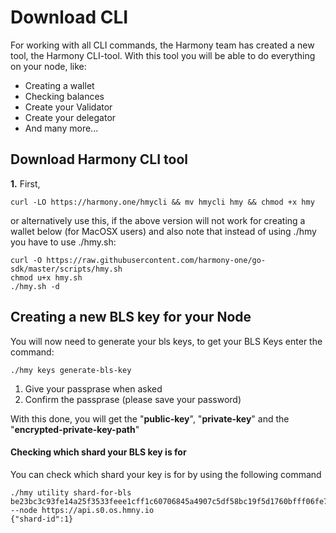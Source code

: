 # Download CLI

For working with all CLI commands, the Harmony team has created a new tool, the Harmony CLI-tool. With this tool you will be able to do everything on your node, like:

* Creating a wallet
* Checking balances
* Create your Validator
* Create your delegator
* And many more...

## Download Harmony CLI tool

**1.** First, 

```text
curl -LO https://harmony.one/hmycli && mv hmycli hmy && chmod +x hmy
```

or alternatively use this, if the above version will not work for creating a wallet below \(for MacOSX users\) and also note that instead of using ./hmy you have to use ./hmy.sh:

```text
curl -O https://raw.githubusercontent.com/harmony-one/go-sdk/master/scripts/hmy.sh
chmod u+x hmy.sh
./hmy.sh -d
```

## Creating a new BLS key for your Node

You will now need to generate your bls keys, to get your BLS Keys enter the command:

```text
./hmy keys generate-bls-key
```

1. Give your passprase when asked
2. Confirm the passprase \(please save your password\)

With this done, you will get the "**public-key**", "**private-key**" and the "**encrypted-private-key-path**"

#### Checking which shard your BLS key is for

You can check which shard your key is for by using the following command

```text
./hmy utility shard-for-bls be23bc3c93fe14a25f3533feee1cff1c60706845a4907c5df58bc19f5d1760bfff06fe7c9d1f596b18fdf529e0508e0a --node https://api.s0.os.hmny.io 
{"shard-id":1}
```

